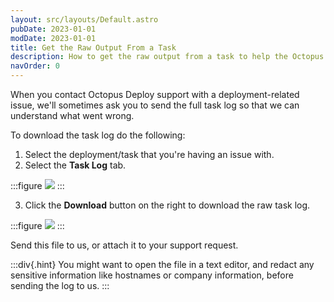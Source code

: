 ```yaml
---
layout: src/layouts/Default.astro
pubDate: 2023-01-01
modDate: 2023-01-01
title: Get the Raw Output From a Task
description: How to get the raw output from a task to help the Octopus team resolve deployment related issues.
navOrder: 0
---
```


When you contact Octopus Deploy support with a deployment-related issue, we'll sometimes ask you to send the full task log so that we can understand what went wrong.

To download the task log do the following:

1. Select the deployment/task that you're having an issue with.
2. Select the **Task Log** tab.

:::figure
![](/docs/support/images/tasklog.png)
:::

3. Click the **Download** button on the right to download the raw task log.

:::figure
![](/docs/support/images/tasklog2.png)
:::

Send this file to us, or attach it to your support request.

:::div{.hint}
You might want to open the file in a text editor, and redact any sensitive information like hostnames or company information, before sending the log to us.
:::
